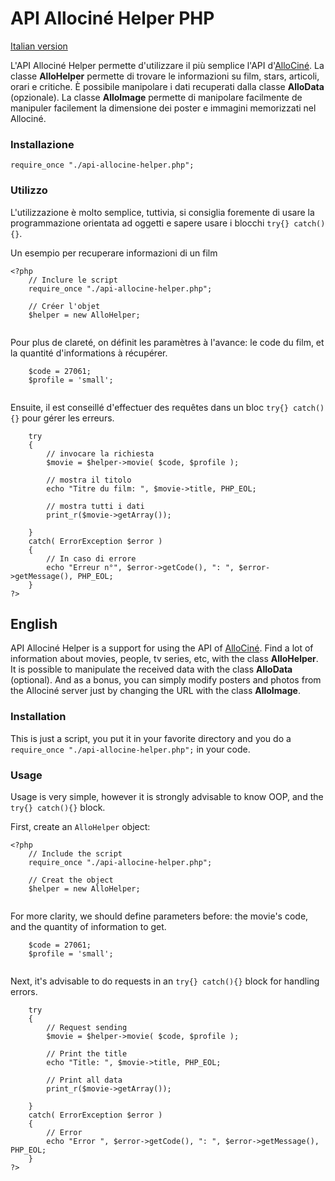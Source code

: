API Allociné Helper PHP
=======================

[Italian version](#Italian)

L'API Allociné Helper permette d'utilizzare il più semplice l'API d'[AlloCiné](http://www.allocine.fr/).
La classe **AlloHelper** permette di trovare le informazioni su  film, stars, articoli, orari e critiche.
È possibile manipolare i dati recuperati dalla classe **AlloData** (opzionale).
La classe **AlloImage** permette di manipolare facilmente  de manipuler facilement la dimensione dei  poster e immagini memorizzati nel Allociné.

### Installazione

`require_once "./api-allocine-helper.php";`

### Utilizzo

L'utilizzazione è molto semplice, tuttivia, si consiglia foremente di usare la programmazione orientata ad oggetti e sapere usare i blocchi `try{} catch(){}`.

Un esempio per recuperare informazioni di un film

```
<?php
    // Inclure le script
    require_once "./api-allocine-helper.php";
    
    // Créer l'objet
    $helper = new AlloHelper;
    
```

Pour plus de clareté, on définit les paramètres à l'avance: le code du film, et la quantité d'informations à récupérer.

```
    $code = 27061;
    $profile = 'small';
    
```

Ensuite, il est conseillé d'effectuer des requêtes dans un bloc `try{} catch(){}` pour gérer les erreurs.

```
    try
    {
        // invocare la richiesta
        $movie = $helper->movie( $code, $profile );
        
        // mostra il titolo
        echo "Titre du film: ", $movie->title, PHP_EOL;
        
        // mostra tutti i dati
        print_r($movie->getArray());
        
    }
    catch( ErrorException $error )
    {
        // In caso di errore
        echo "Erreur n°", $error->getCode(), ": ", $error->getMessage(), PHP_EOL;
    }
?>
```


English
-------

API Allociné Helper is a support for using the API of [AlloCiné](http://www.allocine.fr/).
Find a lot of information about movies, people, tv series, etc, with the class **AlloHelper**.
It is possible to manipulate the received data with the class **AlloData** (optional).
And as a bonus, you can simply modify posters and photos from the Allociné server just by changing the URL with the class **AlloImage**.


### Installation

This is just a script, you put it in your favorite directory and you do a `require_once "./api-allocine-helper.php";` in your code.

### Usage

Usage is very simple, however it is strongly advisable to know OOP, and the `try{} catch(){}` block.

First, create an `AlloHelper` object:

```
<?php
    // Include the script
    require_once "./api-allocine-helper.php";
    
    // Creat the object
    $helper = new AlloHelper;
    
```

For more clarity, we should define parameters before: the movie's code, and the quantity of information to get.

```
    $code = 27061;
    $profile = 'small';
    
```

Next, it's advisable to do requests in an `try{} catch(){}` block for handling errors.

```
    try
    {
        // Request sending
        $movie = $helper->movie( $code, $profile );
        
        // Print the title
        echo "Title: ", $movie->title, PHP_EOL;
        
        // Print all data
        print_r($movie->getArray());
        
    }
    catch( ErrorException $error )
    {
        // Error
        echo "Error ", $error->getCode(), ": ", $error->getMessage(), PHP_EOL;
    }
?>
```

